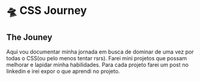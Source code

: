 # 🛸 CSS Journey

## The Jouney

Aqui vou documentar minha jornada em busca de dominar de uma vez por todas o CSS(ou pelo menos tentar rsrs). Farei mini projetos que possam melhorar e lapidar minha habilidades. Para cada projeto farei um post no linkedin e irei expor o que aprendi no projeto.
